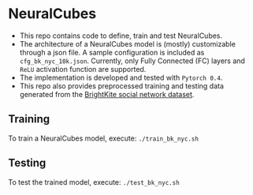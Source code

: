 # NeuralCubes

* This repo contains code to define, train and test NeuralCubes.
* The architecture of a NeuralCubes model is (mostly) customizable through a json file. A sample configuration is included as `cfg_bk_nyc_10k.json`. Currently, only Fully Connected (FC) layers and `ReLU` activation function are supported.
* The implementation is developed and tested with `Pytorch 0.4`.
* This repo also provides preprocessed training and testing data generated from the [BrightKite social network dataset](https://snap.stanford.edu/data/loc-Brightkite.html).

## Training
To train a NeuralCubes model, execute: `./train_bk_nyc.sh`

## Testing
To test the trained model, execute: `./test_bk_nyc.sh`
